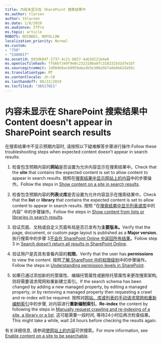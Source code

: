 ```yaml
---
title: 内容未显示在 SharePoint 搜索结果中
ms.author: tlarsen
author: tklarsen
ms.date: 1/8/2019
ms.audience: ITPro
ms.topic: article
ROBOTS: NOINDEX, NOFOLLOW
localization_priority: Normal
ms.custom:
- "750"
- "5300017"
ms.assetid: 693db84f-2737-4c21-b027-4ab3d121b4a8
ms.openlocfilehash: ffb6bf349f9e8c2323186a8fc3183325d1d7e1bf
ms.sourcegitcommit: 1d98db8acb9959aba3b5e308a567ade6b62da56c
ms.translationtype: MT
ms.contentlocale: zh-CN
ms.lasthandoff: 08/22/2019
ms.locfileid: "36517021"
---
```

# <a name="content-doesnt-appear-in-sharepoint-search-results"></a><span data-ttu-id="1a96b-102">内容未显示在 SharePoint 搜索结果中</span><span class="sxs-lookup"><span data-stu-id="1a96b-102">Content doesn't appear in SharePoint search results</span></span>

<span data-ttu-id="1a96b-103">在搜索结果中不显示预期内容时, 请按照以下疑难解答步骤进行操作:</span><span class="sxs-lookup"><span data-stu-id="1a96b-103">Follow these troubleshooting steps when expected content doesn't appear in search results:</span></span>
  
1. <span data-ttu-id="1a96b-104">检查包含预期内容的**网站**是否设置为允许内容显示在搜索结果中。</span><span class="sxs-lookup"><span data-stu-id="1a96b-104">Check that the **site** that contains the expected content is set to allow content to appear in search results.</span></span> <span data-ttu-id="1a96b-105">按照在[搜索结果中显示网站上的内容](https://docs.microsoft.com/sharepoint/make-site-content-searchable#show-content-on-a-site-in-search-results)中的步骤操作。</span><span class="sxs-lookup"><span data-stu-id="1a96b-105">Follow the steps in [Show content on a site in search results](https://docs.microsoft.com/sharepoint/make-site-content-searchable#show-content-on-a-site-in-search-results).</span></span>

2. <span data-ttu-id="1a96b-106">检查包含预期内容的**列表**或**库**是否设置为允许内容显示在搜索结果中。</span><span class="sxs-lookup"><span data-stu-id="1a96b-106">Check that the **list** or **library** that contains the expected content is set to allow content to appear in search results.</span></span> <span data-ttu-id="1a96b-107">按照 "在[搜索结果中显示列表或库](https://docs.microsoft.com/sharepoint/make-site-content-searchable#show-content-from-lists-or-libraries-in-search-results)中的内容" 中的步骤操作。</span><span class="sxs-lookup"><span data-stu-id="1a96b-107">Follow the steps in [Show content from lists or libraries in search results](https://docs.microsoft.com/sharepoint/make-site-content-searchable#show-content-from-lists-or-libraries-in-search-results).</span></span>

3. <span data-ttu-id="1a96b-108">验证页面、文档或自定义页面布局是否已发布为**主要版本。**</span><span class="sxs-lookup"><span data-stu-id="1a96b-108">Verify that the page, document, or custom page layout is published as a **Major version.**</span></span> <span data-ttu-id="1a96b-109">执行搜索中的步骤 3[不会在 SharePoint Online 中返回所有结果](https://go.microsoft.com/fwlink/?linkid=874525)。</span><span class="sxs-lookup"><span data-stu-id="1a96b-109">Follow step 3 in [Search doesn't return all results in SharePoint Online](https://go.microsoft.com/fwlink/?linkid=874525).</span></span>

4. <span data-ttu-id="1a96b-110">验证用户是否具有查看内容的**权限**。</span><span class="sxs-lookup"><span data-stu-id="1a96b-110">Verify that the user has **permissions** to view the content.</span></span> <span data-ttu-id="1a96b-111">按照[了解 SharePoint 中的权限级别](https://docs.microsoft.com/sharepoint/understanding-permission-levels)中的步骤操作。</span><span class="sxs-lookup"><span data-stu-id="1a96b-111">Follow the steps in [Understanding permission levels in SharePoint](https://docs.microsoft.com/sharepoint/understanding-permission-levels).</span></span>
    
5. <span data-ttu-id="1a96b-112">如果已通过添加新的托管属性、编辑托管属性或删除托管属性来更改搜索架构, 则将需要请求爬网和重新建立索引。</span><span class="sxs-lookup"><span data-stu-id="1a96b-112">If the search schema has been changed by adding a new managed property, by editing a managed property, or by removing a managed property then requesting a crawl and re-index will be required.</span></span> <span data-ttu-id="1a96b-113">按照对[网站、库或列表的手动请求爬网和重新编制索引](https://docs.microsoft.com/sharepoint/crawl-site-content)中的步骤, 对内容进行**重新编制索引**。</span><span class="sxs-lookup"><span data-stu-id="1a96b-113">**Re-index** the content by following the steps in [Manually request crawling and re-indexing of a site, a library or a list](https://docs.microsoft.com/sharepoint/crawl-site-content).</span></span> <span data-ttu-id="1a96b-114">这可能需要一段时间, 等待24小时后再次检查结果。</span><span class="sxs-lookup"><span data-stu-id="1a96b-114">This might take a while, wait 24 hours before checking the results again.</span></span>

<span data-ttu-id="1a96b-115">有关详细信息, 请参阅[使网站上的内容](https://docs.microsoft.com/sharepoint/make-site-content-searchable)可供搜索。</span><span class="sxs-lookup"><span data-stu-id="1a96b-115">For more information, see [Enable content on a site to be searchable](https://docs.microsoft.com/sharepoint/make-site-content-searchable).</span></span> 
  
